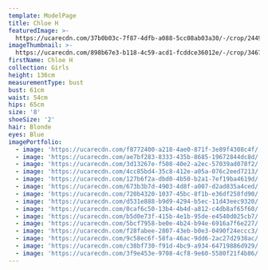 ```yaml
---
template: ModelPage
title: Chloe H
featuredImage: >-
  https://ucarecdn.com/37b0b03c-7f87-4dfb-a088-5cc08ab03a30/-/crop/2449x1352/0,0/-/preview/
imageThumbnail: >-
  https://ucarecdn.com/898b67e3-b118-4c59-acd1-fcddce36012e/-/crop/3467x5155/480,196/-/preview/
firstName: Chloe H
collection: Girls
height: 136cm
measurementType: bust
bust: 61cm
waist: 54cm
hips: 65cm
size: '8'
shoeSize: '2'
hair: Blonde
eyes: Blue
imagePortfolio:
  - image: 'https://ucarecdn.com/f8772400-a218-4ae0-871f-3e89f4308c4f/'
  - image: 'https://ucarecdn.com/ae7bf283-8333-435b-8685-19672844dc8d/'
  - image: 'https://ucarecdn.com/3d13267e-f508-40e2-a2ec-57039ad078f2/'
  - image: 'https://ucarecdn.com/4cc85bd4-35c8-412e-a05a-076c2eed7213/'
  - image: 'https://ucarecdn.com/127b6f2a-dbd0-4b50-b2a1-7ef19ba4619d/'
  - image: 'https://ucarecdn.com/673b3b7d-4903-4d8f-a007-d2ad835a4ced/'
  - image: 'https://ucarecdn.com/720b4320-1037-45bc-8f1b-e36df258fd90/'
  - image: 'https://ucarecdn.com/d531e888-b9d9-4294-b5ec-11d43eec9320/'
  - image: 'https://ucarecdn.com/0caf6c50-13b4-4b4d-a812-c4db8af65f60/'
  - image: 'https://ucarecdn.com/b5d0e73f-415b-4e1b-95de-e4540d025cb7/'
  - image: 'https://ucarecdn.com/5bcf7958-be0e-4b24-b94e-6916a7f6e227/'
  - image: 'https://ucarecdn.com/f28fabee-2807-43eb-b0e3-0490f24eccc3/'
  - image: 'https://ucarecdn.com/9c58ec6f-58fa-46ac-9dd6-2ac27d2938ac/'
  - image: 'https://ucarecdn.com/c38bf730-f91d-4bc9-a934-64719886d929/'
  - image: 'https://ucarecdn.com/3f9e453e-9708-4cf8-9e60-5580f21f4b86/'
---
```


